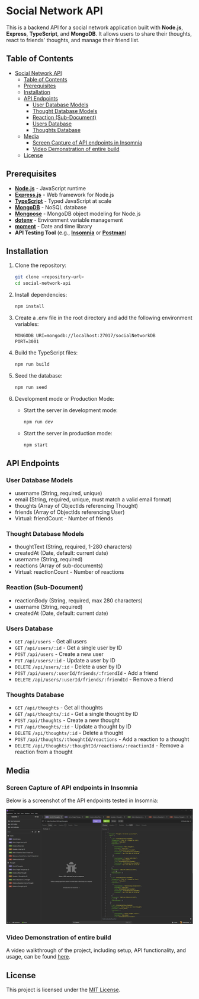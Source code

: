 # Social Network API

This is a backend API for a social network application built with **Node.js**, **Express**, **TypeScript**, and **MongoDB**. It allows users to share their thoughts, react to friends' thoughts, and manage their friend list.

## Table of Contents

- [Social Network API](#social-network-api)
  - [Table of Contents](#table-of-contents)
  - [Prerequisites](#prerequisites)
  - [Installation](#installation)
  - [API Endpoints](#api-endpoints)
    - [User Database Models](#user-database-models)
    - [Thought Database Models](#thought-database-models)
    - [Reaction (Sub-Document)](#reaction-sub-document)
    - [Users Database](#users-database)
    - [Thoughts Database](#thoughts-database)
  - [Media](#media)
    - [Screen Capture of API endpoints in Insomnia](#screen-capture-of-api-endpoints-in-insomnia)
    - [Video Demonstration of entire build](#video-demonstration-of-entire-build)
  - [License](#license)

## Prerequisites

- [**Node.js**](https://nodejs.org/) - JavaScript runtime
- [**Express.js**](https://expressjs.com/) - Web framework for Node.js
- [**TypeScript**](https://www.typescriptlang.org/) - Typed JavaScript at scale
- [**MongoDB**](https://www.mongodb.com/) - NoSQL database
- [**Mongoose**](https://mongoosejs.com/) - MongoDB object modeling for Node.js
- [**dotenv**](https://github.com/motdotla/dotenv) - Environment variable management
- [**moment**](https://momentjs.com/) - Date and time library
- **API Testing Tool** (e.g., [**Insomnia**](https://insomnia.rest/) or [**Postman**](https://www.postman.com/))

## Installation

1. Clone the repository:

   ```bash
   git clone <repository-url>
   cd social-network-api
   ```

2. Install dependencies:

   ```bash
   npm install
   ```

3. Create a .env file in the root directory and add the following environment variables:

   ```plaintext
   MONGODB_URI=mongodb://localhost:27017/socialNetworkDB
   PORT=3001
   ```

4. Build the TypeScript files:

   ```bash
   npm run build
   ```

5. Seed the database:

   ```bash
   npm run seed
   ```

6. Development mode or Production Mode:
   - Start the server in development mode:

     ```bash
     npm run dev
     ```

   - Start the server in production mode:

     ```bash
     npm start
     ```

## API Endpoints

### User Database Models

- username (String, required, unique)
- email (String, required, unique, must match a valid email format)
- thoughts (Array of ObjectIds referencing Thought)
- friends (Array of ObjectIds referencing User)
- Virtual: friendCount - Number of friends

### Thought Database Models

- thoughtText (String, required, 1-280 characters)
- createdAt (Date, default: current date)
- username (String, required)
- reactions (Array of sub-documents)
- Virtual: reactionCount - Number of reactions

### Reaction (Sub-Document)

- reactionBody (String, required, max 280 characters)
- username (String, required)
- createdAt (Date, default: current date)

### Users Database

- `GET` `/api/users` - Get all users
- `GET` `/api/users/:id` - Get a single user by ID
- `POST` `/api/users` - Create a new user
- `PUT` `/api/users/:id` - Update a user by ID
- `DELETE` `/api/users/:id` - Delete a user by ID
- `POST` `/api/users/:userId/friends/:friendId` - Add a friend
- `DELETE` `/api/users/:userId/friends/:friendId` - Remove a friend

### Thoughts Database

- `GET` `/api/thoughts` - Get all thoughts
- `GET` `/api/thoughts/:id` - Get a single thought by ID
- `POST` `/api/thoughts` - Create a new thought
- `PUT` `/api/thoughts/:id` - Update a thought by ID
- `DELETE` `/api/thoughts/:id` - Delete a thought
- `POST` `/api/thoughts/:thoughtId/reactions` - Add a reaction to a thought
- `DELETE` `/api/thoughts/:thoughtId/reactions/:reactionId` - Remove a reaction from a thought

## Media

### Screen Capture of API endpoints in Insomnia

Below is a screenshot of the API endpoints tested in Insomnia:

![API Endpoints in Insomnia](./assets/insomniasocialnetworkapi.jpg)

### Video Demonstration of entire build

A video walkthrough of the project, including setup, API functionality, and usage, can be found [here](https://drive.google.com/file/d/12LKGpaz_1yW08DYpy_faghj0fJR8uJ7u/view?usp=drive_link).

## License

This project is licensed under the [MIT License](https://opensource.org/licenses/MIT).
